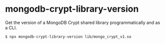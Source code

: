 # mongodb-crypt-library-version

Get the version of a MongoDB Crypt shared library programmatically and as a CLI.

```
$ npx mongodb-crypt-library-version lib/mongo_crypt_v1.so
```

